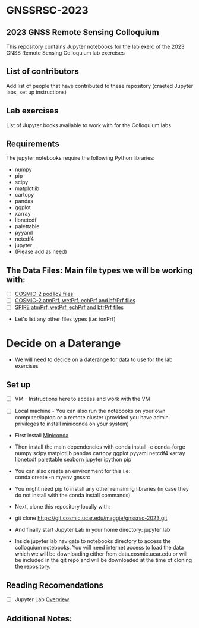 # GNSSRSC-2023




## 2023 GNSS Remote Sensing Colloquium 

This repository contains Jupyter notebooks for the lab exerc of the 2023 GNSS Remote Sensing Colloquium lab exercises


## List of contributors

Add list of people that have contributed to these repository (craeted Jupyter labs, set up instructions)

## Lab exercises

List of Jupyter books available to work with for the Colloquium labs

## Requirements
The jupyter notebooks require the following Python libraries: 
- numpy
- pip
- scipy
- matplotlib
- cartopy
- pandas
- ggplot
- xarray
- libnetcdf
- palettable
- pyyaml
- netcdf4
- jupyter
- (Please add as need) 	


## The Data Files: Main file types we will be working with: 

- [ ] [COSMIC-2 podTc2 files ](https://data.cosmic.ucar.edu/gnss-ro/cosmic2/nrt/level1b/2023/115/)
- [ ] [COSMIC-2 atmPrf, wetPrf, echPrf and bfrPrf files ](https://data.cosmic.ucar.edu/gnss-ro/cosmic2/nrt/level2/2023/115/)
- [ ] [SPIRE atmPrf, wetPrf, echPrf and bfrPrf files ](https://data.cosmic.ucar.edu/gnss-ro/spire/nrt/level2/2023/115/)
- Let's list any other files types (i.e: ionPrf)


# Decide on a Daterange

- We will need to decide on a daterange for data to use for the lab exercises


## Set up

- [ ] VM - Instructions here to access and work with the VM

- [ ] Local machine - You can also run the notebooks on your own computer/laptop or a remote cluster (provided you have admin privileges to install miniconda on your system)  
- First install [Miniconda](https://docs.conda.io/en/latest/miniconda.html) 

- Then install the main dependencies with
conda install -c conda-forge numpy scipy matplotlib pandas cartopy ggplot pyyaml netcdf4 xarray libnetcdf palettable seaborn jupyter ipython pip

- You can also create an environment for this i.e:  
conda create -n myenv gnssrc

- You might need pip to install any other remaining libraries (in case they do not install with the conda install commands) 

- Next, clone this repository locally with:
- git clone https://git.cosmic.ucar.edu/maggie/gnssrsc-2023.git

- And finally start Jupyter Lab in your home directory: 
jupyter lab
- Inside jupyter lab navigate to notebooks directory to access the colloquium notebooks. You will need internet access to load the data which we will be downloading either from data.cosmic.ucar.edu or will be included in the git repo and will be downloaded at the time of cloning the repository. 


## Reading Recomendations
- [ ] Jupyter Lab [Overview](https://jupyterlab.readthedocs.io/en/stable/getting_started/overview.html)

## Additional Notes: 


